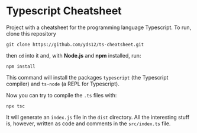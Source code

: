 # Typescript Cheatsheet

Project with a cheatsheet for the programming language Typescript. To run,
clone this repository

    git clone https://github.com/yds12/ts-cheatsheet.git

then `cd` into it and, with **Node.js** and **npm** installed, run:

    npm install

This command will install the packages `typescript` (the Typescript compiler)
and `ts-node` (a REPL for Typescript).

Now you can try to compile the `.ts` files with:

    npx tsc

It will generate an `index.js` file in the `dist` directory. All the interesting
stuff is, however, written as code and comments in the `src/index.ts` file.
